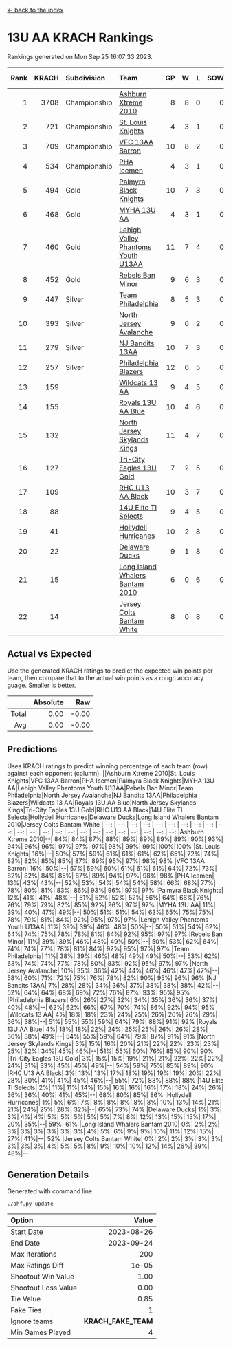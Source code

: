 [<- back to the index](readme.md)
# 13U AA KRACH Rankings
Rankings generated on Mon Sep 25 16:07:33 2023.

Rank|KRACH|Subdivision|Team|GP|W|L|SOW|SOL|T|SoS|Exp Wins|Win Diff
---:|---:|:---|:---|---:|---:|---:|---:|---:|---:|---:|---:|---:
1|3708|Championship|[Ashburn Xtreme 2010](https://gamesheetstats.com/seasons/3659/teams/140527/schedule)|8|8|0|0|0|0|377|8.8|-0.0
2|721|Championship|[St. Louis Knights](https://gamesheetstats.com/seasons/3659/teams/143323/schedule)|4|3|1|0|0|0|917|3.8|-0.0
3|709|Championship|[VFC 13AA Barron](https://gamesheetstats.com/seasons/3659/teams/140544/schedule)|10|8|2|0|0|0|252|8.9|0.0
4|534|Championship|[PHA Icemen](https://gamesheetstats.com/seasons/3659/teams/143321/schedule)|4|3|1|0|0|0|318|3.9|0.0
5|494|Gold|[Palmyra Black Knights](https://gamesheetstats.com/seasons/3659/teams/140537/schedule)|10|7|3|0|0|0|796|7.8|-0.0
6|468|Gold|[MYHA 13U AA](https://gamesheetstats.com/seasons/3659/teams/140533/schedule)|4|3|1|0|0|0|301|3.9|0.0
7|460|Gold|[Lehigh Valley Phantoms Youth U13AA](https://gamesheetstats.com/seasons/3659/teams/140531/schedule)|11|7|4|0|0|0|565|7.9|0.0
8|452|Gold|[Rebels Ban Minor](https://gamesheetstats.com/seasons/3659/teams/140539/schedule)|9|6|3|0|0|0|583|6.9|0.0
9|447|Silver|[Team Philadelphia](https://gamesheetstats.com/seasons/3659/teams/140542/schedule)|8|5|3|0|0|0|348|5.9|0.0
10|393|Silver|[North Jersey Avalanche](https://gamesheetstats.com/seasons/3659/teams/140535/schedule)|9|6|2|0|0|1|232|7.7|0.0
11|279|Silver|[NJ Bandits 13AA](https://gamesheetstats.com/seasons/3659/teams/140534/schedule)|10|7|3|0|0|0|186|7.9|0.0
12|257|Silver|[Philadelphia Blazers](https://gamesheetstats.com/seasons/3659/teams/140538/schedule)|12|6|5|0|0|1|754|7.7|0.0
13|159||[Wildcats 13 AA](https://gamesheetstats.com/seasons/3659/teams/140545/schedule)|9|4|5|0|0|0|268|4.9|0.0
14|155||[Royals 13U AA Blue](https://gamesheetstats.com/seasons/3659/teams/140541/schedule)|10|4|6|0|0|0|316|4.9|0.0
15|132||[North Jersey Skylands Kings](https://gamesheetstats.com/seasons/3659/teams/140536/schedule)|11|4|7|0|0|0|320|4.9|0.0
16|127||[Tri-City Eagles 13U Gold](https://gamesheetstats.com/seasons/3659/teams/140543/schedule)|7|2|5|0|0|0|396|2.9|0.0
17|109||[RHC U13 AA Black](https://gamesheetstats.com/seasons/3659/teams/140540/schedule)|10|3|7|0|0|0|307|3.9|0.0
18|88||[14U Elite TI Selects](https://gamesheetstats.com/seasons/3659/teams/140526/schedule)|9|4|5|0|0|0|201|4.9|0.0
19|41||[Hollydell Hurricanes](https://gamesheetstats.com/seasons/3659/teams/140529/schedule)|10|2|8|0|0|0|580|2.9|0.0
20|22||[Delaware Ducks](https://gamesheetstats.com/seasons/3659/teams/140528/schedule)|9|1|8|0|0|0|204|1.9|0.0
21|15||[Long Island Whalers Bantam 2010](https://gamesheetstats.com/seasons/3659/teams/140532/schedule)|6|0|6|0|0|0|246|0.9|0.0
22|14||[Jersey Colts Bantam White](https://gamesheetstats.com/seasons/3659/teams/140530/schedule)|8|0|8|0|0|0|247|0.9|0.0

## Actual vs Expected
Use the generated KRACH ratings to predict the expected win points per team, then compare that to the actual win points as a rough accuracy guage. Smaller is better.

||Absolute|Raw
|---:|---:|---:
|Total|0.00|-0.00
|Avg|0.00|-0.00

## Predictions
Uses KRACH ratings to predict winning percentage of each team (row) against each opponent (column).
||Ashburn Xtreme 2010|St. Louis Knights|VFC 13AA Barron|PHA Icemen|Palmyra Black Knights|MYHA 13U AA|Lehigh Valley Phantoms Youth U13AA|Rebels Ban Minor|Team Philadelphia|North Jersey Avalanche|NJ Bandits 13AA|Philadelphia Blazers|Wildcats 13 AA|Royals 13U AA Blue|North Jersey Skylands Kings|Tri-City Eagles 13U Gold|RHC U13 AA Black|14U Elite TI Selects|Hollydell Hurricanes|Delaware Ducks|Long Island Whalers Bantam 2010|Jersey Colts Bantam White
| --: | --: | --: | --: | --: | --: | --: | --: | --: | --: | --: | --: | --: | --: | --: | --: | --: | --: | --: | --: | --: | --: | --: 
|Ashburn Xtreme 2010|--| 84%| 84%| 87%| 88%| 89%| 89%| 89%| 89%| 90%| 93%| 94%| 96%| 96%| 97%| 97%| 97%| 98%| 99%| 99%|100%|100%
|St. Louis Knights| 16%|--| 50%| 57%| 59%| 61%| 61%| 61%| 62%| 65%| 72%| 74%| 82%| 82%| 85%| 85%| 87%| 89%| 95%| 97%| 98%| 98%
|VFC 13AA Barron| 16%| 50%|--| 57%| 59%| 60%| 61%| 61%| 61%| 64%| 72%| 73%| 82%| 82%| 84%| 85%| 87%| 89%| 94%| 97%| 98%| 98%
|PHA Icemen| 13%| 43%| 43%|--| 52%| 53%| 54%| 54%| 54%| 58%| 66%| 68%| 77%| 78%| 80%| 81%| 83%| 86%| 93%| 96%| 97%| 97%
|Palmyra Black Knights| 12%| 41%| 41%| 48%|--| 51%| 52%| 52%| 52%| 56%| 64%| 66%| 76%| 76%| 79%| 79%| 82%| 85%| 92%| 96%| 97%| 97%
|MYHA 13U AA| 11%| 39%| 40%| 47%| 49%|--| 50%| 51%| 51%| 54%| 63%| 65%| 75%| 75%| 78%| 79%| 81%| 84%| 92%| 95%| 97%| 97%
|Lehigh Valley Phantoms Youth U13AA| 11%| 39%| 39%| 46%| 48%| 50%|--| 50%| 51%| 54%| 62%| 64%| 74%| 75%| 78%| 78%| 81%| 84%| 92%| 95%| 97%| 97%
|Rebels Ban Minor| 11%| 39%| 39%| 46%| 48%| 49%| 50%|--| 50%| 53%| 62%| 64%| 74%| 74%| 77%| 78%| 81%| 84%| 92%| 95%| 97%| 97%
|Team Philadelphia| 11%| 38%| 39%| 46%| 48%| 49%| 49%| 50%|--| 53%| 62%| 63%| 74%| 74%| 77%| 78%| 80%| 83%| 92%| 95%| 97%| 97%
|North Jersey Avalanche| 10%| 35%| 36%| 42%| 44%| 46%| 46%| 47%| 47%|--| 58%| 60%| 71%| 72%| 75%| 76%| 78%| 82%| 90%| 95%| 96%| 96%
|NJ Bandits 13AA|  7%| 28%| 28%| 34%| 36%| 37%| 38%| 38%| 38%| 42%|--| 52%| 64%| 64%| 68%| 69%| 72%| 76%| 87%| 93%| 95%| 95%
|Philadelphia Blazers|  6%| 26%| 27%| 32%| 34%| 35%| 36%| 36%| 37%| 40%| 48%|--| 62%| 62%| 66%| 67%| 70%| 74%| 86%| 92%| 94%| 95%
|Wildcats 13 AA|  4%| 18%| 18%| 23%| 24%| 25%| 26%| 26%| 26%| 29%| 36%| 38%|--| 51%| 55%| 55%| 59%| 64%| 79%| 88%| 91%| 92%
|Royals 13U AA Blue|  4%| 18%| 18%| 22%| 24%| 25%| 25%| 26%| 26%| 28%| 36%| 38%| 49%|--| 54%| 55%| 59%| 64%| 79%| 87%| 91%| 91%
|North Jersey Skylands Kings|  3%| 15%| 16%| 20%| 21%| 22%| 22%| 23%| 23%| 25%| 32%| 34%| 45%| 46%|--| 51%| 55%| 60%| 76%| 85%| 90%| 90%
|Tri-City Eagles 13U Gold|  3%| 15%| 15%| 19%| 21%| 21%| 22%| 22%| 22%| 24%| 31%| 33%| 45%| 45%| 49%|--| 54%| 59%| 75%| 85%| 89%| 90%
|RHC U13 AA Black|  3%| 13%| 13%| 17%| 18%| 19%| 19%| 19%| 20%| 22%| 28%| 30%| 41%| 41%| 45%| 46%|--| 55%| 72%| 83%| 88%| 88%
|14U Elite TI Selects|  2%| 11%| 11%| 14%| 15%| 16%| 16%| 16%| 17%| 18%| 24%| 26%| 36%| 36%| 40%| 41%| 45%|--| 68%| 80%| 85%| 86%
|Hollydell Hurricanes|  1%|  5%|  6%|  7%|  8%|  8%|  8%|  8%|  8%| 10%| 13%| 14%| 21%| 21%| 24%| 25%| 28%| 32%|--| 65%| 73%| 74%
|Delaware Ducks|  1%|  3%|  3%|  4%|  4%|  5%|  5%|  5%|  5%|  5%|  7%|  8%| 12%| 13%| 15%| 15%| 17%| 20%| 35%|--| 59%| 61%
|Long Island Whalers Bantam 2010|  0%|  2%|  2%|  3%|  3%|  3%|  3%|  3%|  3%|  4%|  5%|  6%|  9%|  9%| 10%| 11%| 12%| 15%| 27%| 41%|--| 52%
|Jersey Colts Bantam White|  0%|  2%|  2%|  3%|  3%|  3%|  3%|  3%|  3%|  4%|  5%|  5%|  8%|  9%| 10%| 10%| 12%| 14%| 26%| 39%| 48%|--

## Generation Details

Generated with command line:
```
./ahf.py update
```

| Option | Value |
| :----- | ----: |
| Start Date | 2023-08-26 |
| End Date | 2023-09-24 |
| Max Iterations | 200 |
| Max Ratings Diff | 1e-05 |
| Shootout Win Value | 1.00 |
| Shootout Loss Value | 0.00 |
| Tie Value | 0.85 |
| Fake Ties | 1 |
| Ignore teams | __KRACH_FAKE_TEAM__ |
| Min Games Played | 4 |

